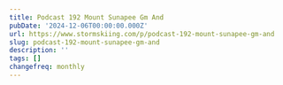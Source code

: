 ```yaml
---
title: Podcast 192 Mount Sunapee Gm And
pubDate: '2024-12-06T00:00:00.000Z'
url: https://www.stormskiing.com/p/podcast-192-mount-sunapee-gm-and
slug: podcast-192-mount-sunapee-gm-and
description: ''
tags: []
changefreq: monthly
---
```


<!-- Add post content below -->
